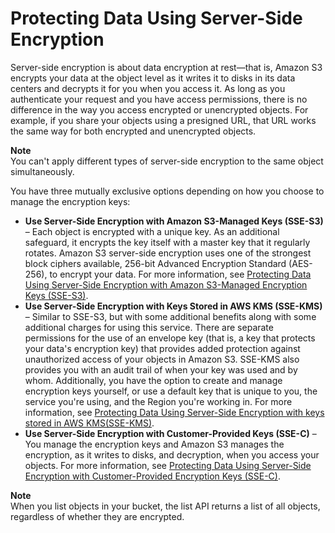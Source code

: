 # Protecting Data Using Server\-Side Encryption<a name="serv-side-encryption"></a>

Server\-side encryption is about data encryption at rest—that is, Amazon S3 encrypts your data at the object level as it writes it to disks in its data centers and decrypts it for you when you access it\. As long as you authenticate your request and you have access permissions, there is no difference in the way you access encrypted or unencrypted objects\. For example, if you share your objects using a presigned URL, that URL works the same way for both encrypted and unencrypted objects\.

**Note**  
You can't apply different types of server\-side encryption to the same object simultaneously\.

You have three mutually exclusive options depending on how you choose to manage the encryption keys:
+ **Use Server\-Side Encryption with Amazon S3\-Managed Keys \(SSE\-S3\)** – Each object is encrypted with a unique key\. As an additional safeguard, it encrypts the key itself with a master key that it regularly rotates\. Amazon S3 server\-side encryption uses one of the strongest block ciphers available, 256\-bit Advanced Encryption Standard \(AES\-256\), to encrypt your data\. For more information, see [Protecting Data Using Server\-Side Encryption with Amazon S3\-Managed Encryption Keys \(SSE\-S3\)](UsingServerSideEncryption.md)\.
+ **Use Server\-Side Encryption with Keys Stored in AWS KMS \(SSE\-KMS\)** – Similar to SSE\-S3, but with some additional benefits along with some additional charges for using this service\. There are separate permissions for the use of an envelope key \(that is, a key that protects your data's encryption key\) that provides added protection against unauthorized access of your objects in Amazon S3\. SSE\-KMS also provides you with an audit trail of when your key was used and by whom\. Additionally, you have the option to create and manage encryption keys yourself, or use a default key that is unique to you, the service you're using, and the Region you're working in\. For more information, see [Protecting Data Using Server\-Side Encryption with keys stored in AWS KMS\(SSE\-KMS\)](UsingKMSEncryption.md)\.
+ **Use Server\-Side Encryption with Customer\-Provided Keys \(SSE\-C\)** – You manage the encryption keys and Amazon S3 manages the encryption, as it writes to disks, and decryption, when you access your objects\. For more information, see [Protecting Data Using Server\-Side Encryption with Customer\-Provided Encryption Keys \(SSE\-C\)](ServerSideEncryptionCustomerKeys.md)\.

**Note**  
When you list objects in your bucket, the list API returns a list of all objects, regardless of whether they are encrypted\.